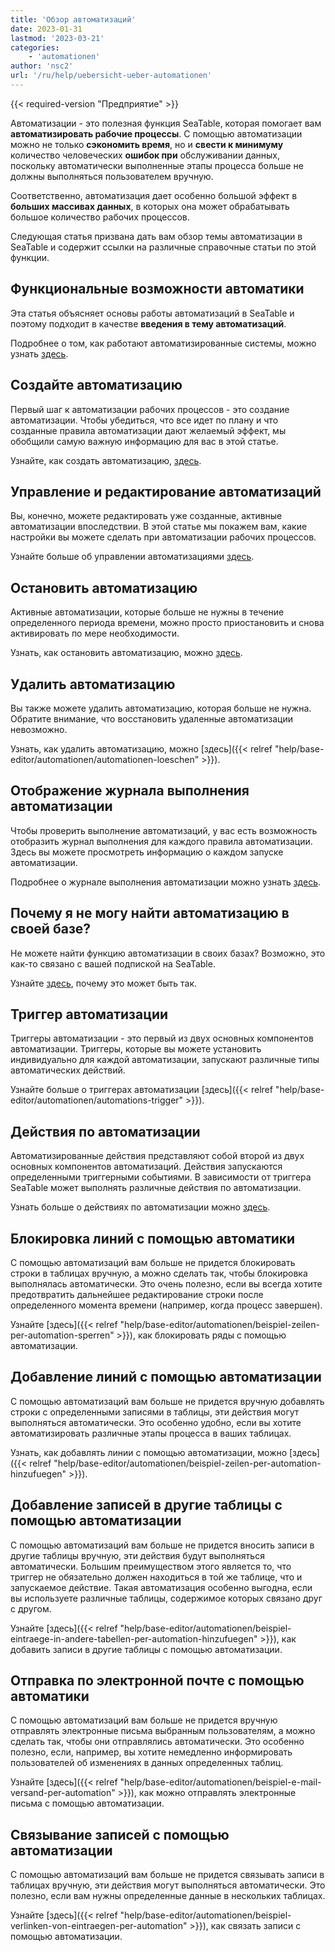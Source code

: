 ```yaml
---
title: 'Обзор автоматизаций'
date: 2023-01-31
lastmod: '2023-03-21'
categories:
    - 'automationen'
author: 'nsc2'
url: '/ru/help/uebersicht-ueber-automationen'
---
```


{{< required-version "Предприятие" >}}

Автоматизации - это полезная функция SeaTable, которая помогает вам **автоматизировать рабочие процессы**. С помощью автоматизации можно не только **сэкономить время**, но и **свести к минимуму** количество человеческих **ошибок при** обслуживании данных, поскольку автоматически выполненные этапы процесса больше не должны выполняться пользователем вручную.

Соответственно, автоматизация дает особенно большой эффект в **больших массивах данных**, в которых она может обрабатывать большое количество рабочих процессов.

Следующая статья призвана дать вам обзор темы автоматизации в SeaTable и содержит ссылки на различные справочные статьи по этой функции.

## Функциональные возможности автоматики

Эта статья объясняет основы работы автоматизаций в SeaTable и поэтому подходит в качестве **введения в тему автоматизаций**.

Подробнее о том, как работают автоматизированные системы, можно узнать [здесь](https://seatable.io/ru/docs/arbeiten-mit-automationen/funktionsweise-von-automationen/).

## Создайте автоматизацию

Первый шаг к автоматизации рабочих процессов - это создание автоматизации. Чтобы убедиться, что все идет по плану и что созданные правила автоматизации дают желаемый эффект, мы обобщили самую важную информацию для вас в этой статье.

Узнайте, как создать автоматизацию, [здесь](https://seatable.io/ru/docs/arbeiten-mit-automationen/anlegen-einer-automation/).

## Управление и редактирование автоматизаций

Вы, конечно, можете редактировать уже созданные, активные автоматизации впоследствии. В этой статье мы покажем вам, какие настройки вы можете сделать при автоматизации рабочих процессов.

Узнайте больше об управлении автоматизациями [здесь](https://seatable.io/ru/docs/arbeiten-mit-automationen/automationen-verwalten-und-bearbeiten/).

## Остановить автоматизацию

Активные автоматизации, которые больше не нужны в течение определенного периода времени, можно просто приостановить и снова активировать по мере необходимости.

Узнать, как остановить автоматизацию, можно [здесь](https://seatable.io/ru/docs/arbeiten-mit-automationen/automationen-stoppen/).

## Удалить автоматизацию

Вы также можете удалить автоматизацию, которая больше не нужна. Обратите внимание, что восстановить удаленные автоматизации невозможно.

Узнать, как удалить автоматизацию, можно [здесь]({{< relref "help/base-editor/automationen/automationen-loeschen" >}}).

## Отображение журнала выполнения автоматизации

Чтобы проверить выполнение автоматизаций, у вас есть возможность отобразить журнал выполнения для каждого правила автоматизации. Здесь вы можете просмотреть информацию о каждом запуске автоматизации.

Подробнее о журнале выполнения автоматизации можно узнать [здесь](https://seatable.io/ru/docs/arbeiten-mit-automationen/ausfuehrungslog-einer-automation-anzeigen/).

## Почему я не могу найти автоматизацию в своей базе?

Не можете найти функцию автоматизации в своих базах? Возможно, это как-то связано с вашей подпиской на SeaTable.

Узнайте [здесь](https://seatable.io/ru/docs/arbeiten-mit-automationen/warum-finde-ich-in-meiner-base-die-automationen-nicht/), почему это может быть так.

## Триггер автоматизации

Триггеры автоматизации - это первый из двух основных компонентов автоматизации. Триггеры, которые вы можете установить индивидуально для каждой автоматизации, запускают различные типы автоматических действий.

Узнайте больше о триггерах автоматизации [здесь]({{< relref "help/base-editor/automationen/automations-trigger" >}}).

## Действия по автоматизации

Автоматизированные действия представляют собой второй из двух основных компонентов автоматизаций. Действия запускаются определенными триггерными событиями. В зависимости от триггера SeaTable может выполнять различные действия по автоматизации.

Узнать больше о действиях по автоматизации можно [здесь](https://seatable.io/ru/docs/arbeiten-mit-automationen/automations-aktionen/).

## Блокировка линий с помощью автоматики

С помощью автоматизаций вам больше не придется блокировать строки в таблицах вручную, а можно сделать так, чтобы блокировка выполнялась автоматически. Это очень полезно, если вы всегда хотите предотвратить дальнейшее редактирование строки после определенного момента времени (например, когда процесс завершен).

Узнайте [здесь]({{< relref "help/base-editor/automationen/beispiel-zeilen-per-automation-sperren" >}}), как блокировать ряды с помощью автоматизации.

## Добавление линий с помощью автоматизации

С помощью автоматизаций вам больше не придется вручную добавлять строки с определенными записями в таблицы, эти действия могут выполняться автоматически. Это особенно удобно, если вы хотите автоматизировать различные этапы процесса в ваших таблицах.

Узнать, как добавлять линии с помощью автоматизации, можно [здесь]({{< relref "help/base-editor/automationen/beispiel-zeilen-per-automation-hinzufuegen" >}}).

## Добавление записей в другие таблицы с помощью автоматизации

С помощью автоматизаций вам больше не придется вносить записи в другие таблицы вручную, эти действия будут выполняться автоматически. Большим преимуществом этого является то, что триггер не обязательно должен находиться в той же таблице, что и запускаемое действие. Такая автоматизация особенно выгодна, если вы используете различные таблицы, содержимое которых связано друг с другом.

Узнайте [здесь]({{< relref "help/base-editor/automationen/beispiel-eintraege-in-andere-tabellen-per-automation-hinzufuegen" >}}), как добавить записи в другие таблицы с помощью автоматизации.

## Отправка по электронной почте с помощью автоматики

С помощью автоматизаций вам больше не придется вручную отправлять электронные письма выбранным пользователям, а можно сделать так, чтобы они отправлялись автоматически. Это особенно полезно, если, например, вы хотите немедленно информировать пользователей об изменениях в данных определенных таблиц.

Узнайте [здесь]({{< relref "help/base-editor/automationen/beispiel-e-mail-versand-per-automation" >}}), как можно отправлять электронные письма с помощью автоматизации.

## Связывание записей с помощью автоматизации

С помощью автоматизаций вам больше не придется связывать записи в таблицах вручную, эти действия могут выполняться автоматически. Это полезно, если вам нужны определенные данные в нескольких таблицах.

Узнайте [здесь]({{< relref "help/base-editor/automationen/beispiel-verlinken-von-eintraegen-per-automation" >}}), как связать записи с помощью автоматизации.
